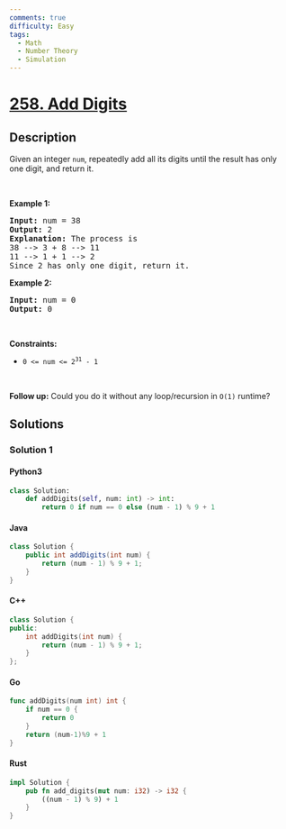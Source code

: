 ```yaml
---
comments: true
difficulty: Easy
tags:
  - Math
  - Number Theory
  - Simulation
---
```


<!-- problem:start -->

# [258. Add Digits](https://leetcode.com/problems/add-digits)

## Description

<!-- description:start -->

<p>Given an integer <code>num</code>, repeatedly add all its digits until the result has only one digit, and return it.</p>

<p>&nbsp;</p>
<p><strong class="example">Example 1:</strong></p>

<pre>
<strong>Input:</strong> num = 38
<strong>Output:</strong> 2
<strong>Explanation:</strong> The process is
38 --&gt; 3 + 8 --&gt; 11
11 --&gt; 1 + 1 --&gt; 2 
Since 2 has only one digit, return it.
</pre>

<p><strong class="example">Example 2:</strong></p>

<pre>
<strong>Input:</strong> num = 0
<strong>Output:</strong> 0
</pre>

<p>&nbsp;</p>
<p><strong>Constraints:</strong></p>

<ul>
	<li><code>0 &lt;= num &lt;= 2<sup>31</sup> - 1</code></li>
</ul>

<p>&nbsp;</p>
<p><strong>Follow up:</strong> Could you do it without any loop/recursion in <code>O(1)</code> runtime?</p>

<!-- description:end -->

## Solutions

<!-- solution:start -->

### Solution 1

<!-- tabs:start -->

#### Python3

```python
class Solution:
    def addDigits(self, num: int) -> int:
        return 0 if num == 0 else (num - 1) % 9 + 1
```

#### Java

```java
class Solution {
    public int addDigits(int num) {
        return (num - 1) % 9 + 1;
    }
}
```

#### C++

```cpp
class Solution {
public:
    int addDigits(int num) {
        return (num - 1) % 9 + 1;
    }
};
```

#### Go

```go
func addDigits(num int) int {
	if num == 0 {
		return 0
	}
	return (num-1)%9 + 1
}
```

#### Rust

```rust
impl Solution {
    pub fn add_digits(mut num: i32) -> i32 {
        ((num - 1) % 9) + 1
    }
}
```

<!-- tabs:end -->

<!-- solution:end -->

<!-- problem:end -->
